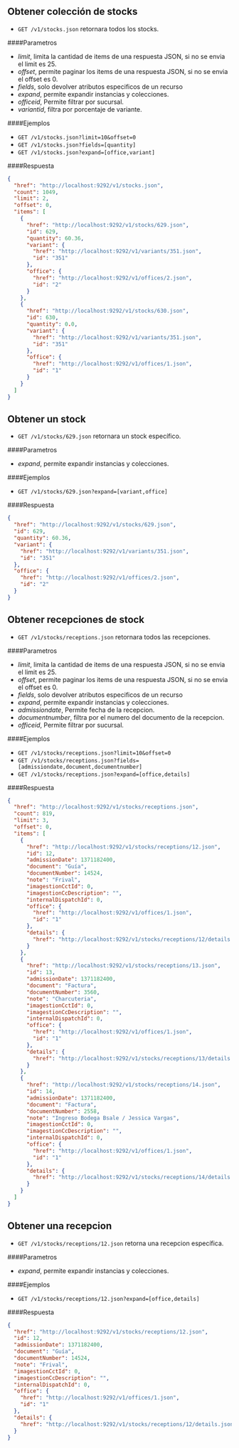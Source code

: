 Obtener colección de stocks
---------------------------

* `GET /v1/stocks.json` retornara todos los stocks.

####Parametros

- *limit*, limita la cantidad de items de una respuesta JSON, si no se envia el limit es 25.
- *offset*, permite paginar los items de una respuesta JSON, si no se envia el offset es 0.
- *fields*, solo devolver atributos especificos de un recurso
- *expand*, permite expandir instancias y colecciones.
- *officeid*, Permite filtrar por sucursal.
- *variantid*, filtra por porcentaje de variante.

####Ejemplos

* `GET /v1/stocks.json?limit=10&offset=0`
* `GET /v1/stocks.json?fields=[quantity]`
* `GET /v1/stocks.json?expand=[office,variant]`

####Respuesta
```json
{
  "href": "http://localhost:9292/v1/stocks.json",
  "count": 1049,
  "limit": 2,
  "offset": 0,
  "items": [
    {
      "href": "http://localhost:9292/v1/stocks/629.json",
      "id": 629,
      "quantity": 60.36,
      "variant": {
        "href": "http://localhost:9292/v1/variants/351.json",
        "id": "351"
      },
      "office": {
        "href": "http://localhost:9292/v1/offices/2.json",
        "id": "2"
      }
    },
    {
      "href": "http://localhost:9292/v1/stocks/630.json",
      "id": 630,
      "quantity": 0.0,
      "variant": {
        "href": "http://localhost:9292/v1/variants/351.json",
        "id": "351"
      },
      "office": {
        "href": "http://localhost:9292/v1/offices/1.json",
        "id": "1"
      }
    }
  ]
}
```
Obtener un stock
----------------

* `GET /v1/stocks/629.json` retornara un stock específico.

####Parametros

- *expand*, permite expandir instancias y colecciones.

####Ejemplos

* `GET /v1/stocks/629.json?expand=[variant,office]`

####Respuesta
```json
{
  "href": "http://localhost:9292/v1/stocks/629.json",
  "id": 629,
  "quantity": 60.36,
  "variant": {
    "href": "http://localhost:9292/v1/variants/351.json",
    "id": "351"
  },
  "office": {
    "href": "http://localhost:9292/v1/offices/2.json",
    "id": "2"
  }
}
```
Obtener recepciones de stock
----------------------------

* `GET /v1/stocks/receptions.json` retornara todos las recepciones.

####Parametros

- *limit*, limita la cantidad de items de una respuesta JSON, si no se envia el limit es 25.
- *offset*, permite paginar los items de una respuesta JSON, si no se envia el offset es 0.
- *fields*, solo devolver atributos especificos de un recurso
- *expand*, permite expandir instancias y colecciones.
- *admissiondate*, Permite fecha de la recepcion.
- *documentnumber*, filtra por el numero del documento de la recepcion.
- *officeid*, Permite filtrar por sucursal.

####Ejemplos

* `GET /v1/stocks/receptions.json?limit=10&offset=0`
* `GET /v1/stocks/receptions.json?fields=[admissiondate,document,documentnumber]`
* `GET /v1/stocks/receptions.json?expand=[office,details]`

####Respuesta
```json
{
  "href": "http://localhost:9292/v1/stocks/receptions.json",
  "count": 819,
  "limit": 3,
  "offset": 0,
  "items": [
    {
      "href": "http://localhost:9292/v1/stocks/receptions/12.json",
      "id": 12,
      "admissionDate": 1371182400,
      "document": "Guía",
      "documentNumber": 14524,
      "note": "Frival",
      "imagestionCctId": 0,
      "imagestionCcDescription": "",
      "internalDispatchId": 0,
      "office": {
        "href": "http://localhost:9292/v1/offices/1.json",
        "id": "1"
      },
      "details": {
        "href": "http://localhost:9292/v1/stocks/receptions/12/details.json"
      }
    },
    {
      "href": "http://localhost:9292/v1/stocks/receptions/13.json",
      "id": 13,
      "admissionDate": 1371182400,
      "document": "Factura",
      "documentNumber": 3560,
      "note": "Charcuteria",
      "imagestionCctId": 0,
      "imagestionCcDescription": "",
      "internalDispatchId": 0,
      "office": {
        "href": "http://localhost:9292/v1/offices/1.json",
        "id": "1"
      },
      "details": {
        "href": "http://localhost:9292/v1/stocks/receptions/13/details.json"
      }
    },
    {
      "href": "http://localhost:9292/v1/stocks/receptions/14.json",
      "id": 14,
      "admissionDate": 1371182400,
      "document": "Factura",
      "documentNumber": 2558,
      "note": "Ingreso Bodega Bsale / Jessica Vargas",
      "imagestionCctId": 0,
      "imagestionCcDescription": "",
      "internalDispatchId": 0,
      "office": {
        "href": "http://localhost:9292/v1/offices/1.json",
        "id": "1"
      },
      "details": {
        "href": "http://localhost:9292/v1/stocks/receptions/14/details.json"
      }
    }
  ]
}
```
Obtener una recepcion
---------------------

* `GET /v1/stocks/receptions/12.json` retorna una recepcion específica.

####Parametros

- *expand*, permite expandir instancias y colecciones.

####Ejemplos

* `GET /v1/stocks/receptions/12.json?expand=[office,details]`

####Respuesta
```json
{
  "href": "http://localhost:9292/v1/stocks/receptions/12.json",
  "id": 12,
  "admissionDate": 1371182400,
  "document": "Guía",
  "documentNumber": 14524,
  "note": "Frival",
  "imagestionCctId": 0,
  "imagestionCcDescription": "",
  "internalDispatchId": 0,
  "office": {
    "href": "http://localhost:9292/v1/offices/1.json",
    "id": "1"
  },
  "details": {
    "href": "http://localhost:9292/v1/stocks/receptions/12/details.json"
  }
}
```
